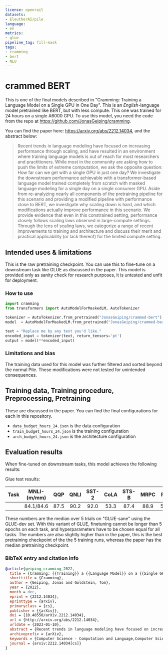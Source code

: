 ```yaml
---
license: openrail
datasets:
- EleutherAI/pile
language:
- en
metrics:
- glue
pipeline_tag: fill-mask
tags:
- cramming
- bert
- NLU
---
```




# crammed BERT

This is one of the final models described in "Cramming: Training a Language Model on a Single GPU in One Day". This is an *English*-language model pretrained like BERT, but with less compute. This one was trained for 24 hours on a single A6000 GPU. To use this model, you need the code from the repo at https://github.com/JonasGeiping/cramming.

You can find the paper here: https://arxiv.org/abs/2212.14034, and the abstract below:

> Recent trends in language modeling have focused on increasing performance through scaling, and have resulted in an environment where training language models is out of reach for most researchers and practitioners. While most in the community are asking how to push the limits of extreme computation, we ask the opposite question:
How far can we get with a single GPU in just one day?
> We investigate the downstream performance achievable with a transformer-based language model trained completely from scratch with masked language modeling for a single day on a single consumer GPU. Aside from re-analyzing nearly all components of the pretraining pipeline for this scenario and providing a modified pipeline with performance close to BERT, we investigate why scaling down is hard, and which modifications actually improve performance in this scenario. We provide evidence that even in this constrained setting, performance closely follows scaling laws observed in large-compute settings. Through the lens of scaling laws, we categorize a range of recent improvements to training and architecture and discuss their merit and practical applicability (or lack thereof) for the limited compute setting.


## Intended uses & limitations

This is the raw pretraining checkpoint. You can use this to fine-tune on a downstream task like GLUE as discussed in the paper. This model is provided only as sanity check for research purposes, it is untested and unfit for deployment.

### How to use


```python
import cramming
from transformers import AutoModelForMaskedLM, AutoTokenizer

tokenizer = AutoTokenizer.from_pretrained("JonasGeiping/crammed-bert")
model  = AutoModelForMaskedLM.from_pretrained("JonasGeiping/crammed-bert")

text = "Replace me by any text you'd like."
encoded_input = tokenizer(text, return_tensors='pt')
output = model(**encoded_input)
```


### Limitations and bias

The training data used for this model was further filtered and sorted beyond the normal Pile. These modifications were not tested for unintended consequences.

## Training data, Training procedure, Preprocessing, Pretraining

These are discussed in the paper. You can find the final configurations for each in this repository.
* `data_budget_hours_24.json` is the data configuration
* `train_budget_hours_24.json` is the training configuration
* `arch_budget_hours_24.json` is the architecture configuration

## Evaluation results

When fine-tuned on downstream tasks, this model achieves the following results:

Glue test results:

| Task | MNLI-(m/mm) | QQP  | QNLI | SST-2 | CoLA | STS-B | MRPC | RTE  | Average |
|:----:|:-----------:|:----:|:----:|:-----:|:----:|:-----:|:----:|:----:|:-------:|
|      | 84.1/84.6  | 87.5  | 90.2 | 92.0  | 53.3 | 87.4  | 88.9  | 58.5| 80.7   |

These numbers are the median over 5 trials on "GLUE-sane" using the GLUE-dev set. With this variant of GLUE, finetuning cannot be longer than 5 epochs on each task, and hyperparameters have to be chosen equal for all tasks.
The numbers are also slightly higher than in the paper, this is the best pretraining checkpoint of the the 5 training runs, whereas the paper has the median pretraining checkpoint.

### BibTeX entry and citation info

```bibtex
@article{geiping_cramming_2022,
  title = {Cramming: {{Training}} a {{Language Model}} on a {{Single GPU}} in {{One Day}}},
  shorttitle = {Cramming},
  author = {Geiping, Jonas and Goldstein, Tom},
  year = {2022},
  month = dec,
  eprint = {2212.14034},
  eprinttype = {arxiv},
  primaryclass = {cs},
  publisher = {{arXiv}},
  doi = {10.48550/arXiv.2212.14034},
  url = {http://arxiv.org/abs/2212.14034},
  urldate = {2023-01-10},
  abstract = {Recent trends in language modeling have focused on increasing performance through scaling, and have resulted in an environment where training language models is out of reach for most researchers and practitioners. While most in the community are asking how to push the limits of extreme computation, we ask the opposite question: How far can we get with a single GPU in just one day? We investigate the downstream performance achievable with a transformer-based language model trained completely from scratch with masked language modeling for a single day on a single consumer GPU. Aside from re-analyzing nearly all components of the pretraining pipeline for this scenario and providing a modified pipeline with performance close to BERT, we investigate why scaling down is hard, and which modifications actually improve performance in this scenario. We provide evidence that even in this constrained setting, performance closely follows scaling laws observed in large-compute settings. Through the lens of scaling laws, we categorize a range of recent improvements to training and architecture and discuss their merit and practical applicability (or lack thereof) for the limited compute setting.},
  archiveprefix = {arXiv},
  keywords = {Computer Science - Computation and Language,Computer Science - Machine Learning},
  journal = {arxiv:2212.14034[cs]}
}
```